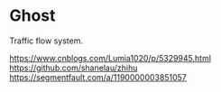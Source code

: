 # Ghost
Traffic flow system.

https://www.cnblogs.com/Lumia1020/p/5329945.html
https://github.com/shanelau/zhihu
https://segmentfault.com/a/1190000003851057